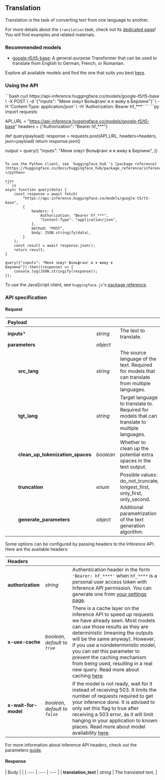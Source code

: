 <!---
This markdown file has been generated from a script. Please do not edit it directly.
For more details, check out:
- the `generate.ts` script: https://github.com/huggingface/hub-docs/blob/main/scripts/api-inference/scripts/generate.ts
- the task template defining the sections in the page: https://github.com/huggingface/hub-docs/tree/main/scripts/api-inference/templates/task/translation.handlebars
- the input jsonschema specifications used to generate the input markdown table: https://github.com/huggingface/huggingface.js/blob/main/packages/tasks/src/tasks/translation/spec/input.json
- the output jsonschema specifications used to generate the output markdown table: https://github.com/huggingface/huggingface.js/blob/main/packages/tasks/src/tasks/translation/spec/output.json
- the snippets used to generate the example:
  - curl: https://github.com/huggingface/huggingface.js/blob/main/packages/tasks/src/snippets/curl.ts
  - python: https://github.com/huggingface/huggingface.js/blob/main/packages/tasks/src/snippets/python.ts
  - javascript: https://github.com/huggingface/huggingface.js/blob/main/packages/tasks/src/snippets/js.ts
- the "tasks" content for recommended models: https://huggingface.co/api/tasks
--->

## Translation

Translation is the task of converting text from one language to another.

<Tip>

For more details about the `translation` task, check out its [dedicated page](https://huggingface.co/tasks/translation)! You will find examples and related materials.

</Tip>

### Recommended models

- [google-t5/t5-base](https://huggingface.co/google-t5/t5-base): A general-purpose Transformer that can be used to translate from English to German, French, or Romanian.

Explore all available models and find the one that suits you best [here](https://huggingface.co/models?inference=warm&pipeline_tag=translation&sort=trending).

### Using the API


<inferencesnippet>

<curl>
```bash
curl https://api-inference.huggingface.co/models/google-t5/t5-base \
	-X POST \
	-d '{"inputs": "Меня зовут Вольфганг и я живу в Берлине"}' \
	-H 'Content-Type: application/json' \
	-H 'Authorization: Bearer hf_***'
```
</curl>

<python>
```py
import requests

API_URL = "https://api-inference.huggingface.co/models/google-t5/t5-base"
headers = {"Authorization": "Bearer hf_***"}

def query(payload):
	response = requests.post(API_URL, headers=headers, json=payload)
	return response.json()
	
output = query({
	"inputs": "Меня зовут Вольфганг и я живу в Берлине",
})
```

To use the Python client, see `huggingface_hub`'s [package reference](https://huggingface.co/docs/huggingface_hub/package_reference/inference_client#huggingface_hub.InferenceClient.translation).
</python>

<js>
```js
async function query(data) {
	const response = await fetch(
		"https://api-inference.huggingface.co/models/google-t5/t5-base",
		{
			headers: {
				Authorization: "Bearer hf_***",
				"Content-Type": "application/json",
			},
			method: "POST",
			body: JSON.stringify(data),
		}
	);
	const result = await response.json();
	return result;
}

query({"inputs": "Меня зовут Вольфганг и я живу в Берлине"}).then((response) => {
	console.log(JSON.stringify(response));
});
```

To use the JavaScript client, see `huggingface.js`'s [package reference](https://huggingface.co/docs/huggingface.js/inference/classes/HfInference#translation).
</js>

</inferencesnippet>



### API specification

#### Request

| Payload |  |  |
| :--- | :--- | :--- |
| **inputs*** | _string_ | The text to translate. |
| **parameters** | _object_ |  |
| **&nbsp;&nbsp;&nbsp;&nbsp;&nbsp;&nbsp;&nbsp;&nbsp;src_lang** | _string_ | The source language of the text. Required for models that can translate from multiple languages. |
| **&nbsp;&nbsp;&nbsp;&nbsp;&nbsp;&nbsp;&nbsp;&nbsp;tgt_lang** | _string_ | Target language to translate to. Required for models that can translate to multiple languages. |
| **&nbsp;&nbsp;&nbsp;&nbsp;&nbsp;&nbsp;&nbsp;&nbsp;clean_up_tokenization_spaces** | _boolean_ | Whether to clean up the potential extra spaces in the text output. |
| **&nbsp;&nbsp;&nbsp;&nbsp;&nbsp;&nbsp;&nbsp;&nbsp;truncation** | _enum_ | Possible values: do_not_truncate, longest_first, only_first, only_second. |
| **&nbsp;&nbsp;&nbsp;&nbsp;&nbsp;&nbsp;&nbsp;&nbsp;generate_parameters** | _object_ | Additional parametrization of the text generation algorithm. |


Some options can be configured by passing headers to the Inference API. Here are the available headers:

| Headers |   |    |
| :--- | :--- | :--- |
| **authorization** | _string_ | Authentication header in the form `'Bearer: hf_****'` when `hf_****` is a personal user access token with Inference API permission. You can generate one from [your settings page](https://huggingface.co/settings/tokens). |
| **x-use-cache** | _boolean, default to `true`_ | There is a cache layer on the inference API to speed up requests we have already seen. Most models can use those results as they are deterministic (meaning the outputs will be the same anyway). However, if you use a nondeterministic model, you can set this parameter to prevent the caching mechanism from being used, resulting in a real new query. Read more about caching [here](../parameters#caching]). |
| **x-wait-for-model** | _boolean, default to `false`_ | If the model is not ready, wait for it instead of receiving 503. It limits the number of requests required to get your inference done. It is advised to only set this flag to true after receiving a 503 error, as it will limit hanging in your application to known places. Read more about model availability [here](../overview#eligibility]). |

For more information about Inference API headers, check out the parameters [guide](../parameters).

#### Response

| Body |  |
| :--- | :--- | :--- |
| **translation_text** | _string_ | The translated text. |

